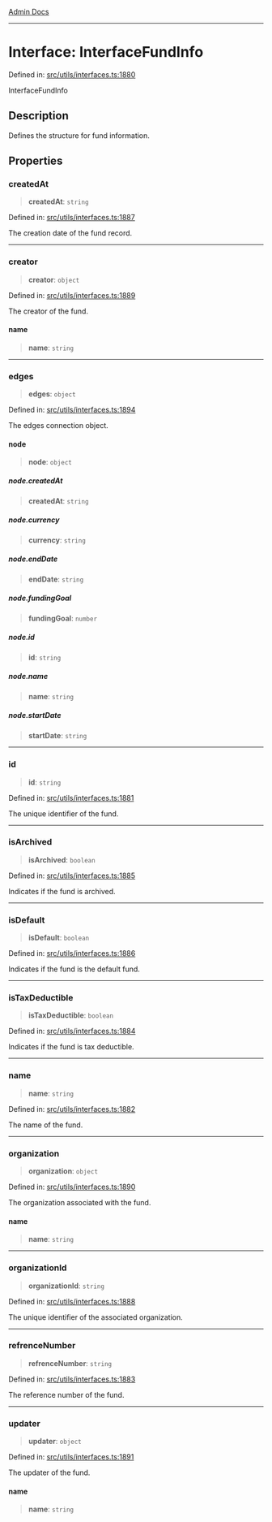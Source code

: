 [Admin Docs](/)

***

# Interface: InterfaceFundInfo

Defined in: [src/utils/interfaces.ts:1880](https://github.com/PalisadoesFoundation/talawa-admin/blob/main/src/utils/interfaces.ts#L1880)

InterfaceFundInfo

## Description

Defines the structure for fund information.

## Properties

### createdAt

> **createdAt**: `string`

Defined in: [src/utils/interfaces.ts:1887](https://github.com/PalisadoesFoundation/talawa-admin/blob/main/src/utils/interfaces.ts#L1887)

The creation date of the fund record.

***

### creator

> **creator**: `object`

Defined in: [src/utils/interfaces.ts:1889](https://github.com/PalisadoesFoundation/talawa-admin/blob/main/src/utils/interfaces.ts#L1889)

The creator of the fund.

#### name

> **name**: `string`

***

### edges

> **edges**: `object`

Defined in: [src/utils/interfaces.ts:1894](https://github.com/PalisadoesFoundation/talawa-admin/blob/main/src/utils/interfaces.ts#L1894)

The edges connection object.

#### node

> **node**: `object`

##### node.createdAt

> **createdAt**: `string`

##### node.currency

> **currency**: `string`

##### node.endDate

> **endDate**: `string`

##### node.fundingGoal

> **fundingGoal**: `number`

##### node.id

> **id**: `string`

##### node.name

> **name**: `string`

##### node.startDate

> **startDate**: `string`

***

### id

> **id**: `string`

Defined in: [src/utils/interfaces.ts:1881](https://github.com/PalisadoesFoundation/talawa-admin/blob/main/src/utils/interfaces.ts#L1881)

The unique identifier of the fund.

***

### isArchived

> **isArchived**: `boolean`

Defined in: [src/utils/interfaces.ts:1885](https://github.com/PalisadoesFoundation/talawa-admin/blob/main/src/utils/interfaces.ts#L1885)

Indicates if the fund is archived.

***

### isDefault

> **isDefault**: `boolean`

Defined in: [src/utils/interfaces.ts:1886](https://github.com/PalisadoesFoundation/talawa-admin/blob/main/src/utils/interfaces.ts#L1886)

Indicates if the fund is the default fund.

***

### isTaxDeductible

> **isTaxDeductible**: `boolean`

Defined in: [src/utils/interfaces.ts:1884](https://github.com/PalisadoesFoundation/talawa-admin/blob/main/src/utils/interfaces.ts#L1884)

Indicates if the fund is tax deductible.

***

### name

> **name**: `string`

Defined in: [src/utils/interfaces.ts:1882](https://github.com/PalisadoesFoundation/talawa-admin/blob/main/src/utils/interfaces.ts#L1882)

The name of the fund.

***

### organization

> **organization**: `object`

Defined in: [src/utils/interfaces.ts:1890](https://github.com/PalisadoesFoundation/talawa-admin/blob/main/src/utils/interfaces.ts#L1890)

The organization associated with the fund.

#### name

> **name**: `string`

***

### organizationId

> **organizationId**: `string`

Defined in: [src/utils/interfaces.ts:1888](https://github.com/PalisadoesFoundation/talawa-admin/blob/main/src/utils/interfaces.ts#L1888)

The unique identifier of the associated organization.

***

### refrenceNumber

> **refrenceNumber**: `string`

Defined in: [src/utils/interfaces.ts:1883](https://github.com/PalisadoesFoundation/talawa-admin/blob/main/src/utils/interfaces.ts#L1883)

The reference number of the fund.

***

### updater

> **updater**: `object`

Defined in: [src/utils/interfaces.ts:1891](https://github.com/PalisadoesFoundation/talawa-admin/blob/main/src/utils/interfaces.ts#L1891)

The updater of the fund.

#### name

> **name**: `string`

